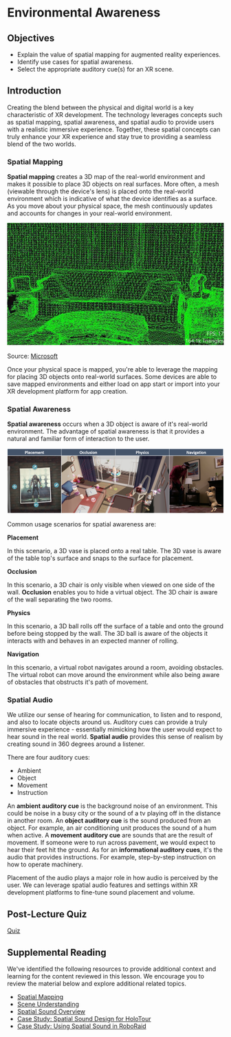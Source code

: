 # Environmental Awareness

## Objectives

- Explain the value of spatial mapping for augmented reality experiences.
- Identify use cases for spatial awareness.
- Select the appropriate auditory cue(s) for an XR scene.

## Introduction

Creating the blend between the physical and digital world is a key characteristic of XR development. The technology leverages concepts such as spatial mapping, spatial awareness, and spatial audio to provide users with a realistic immersive experience. Together, these spatial concepts can truly enhance your XR experience and stay true to providing a seamless blend of the two worlds.

### Spatial Mapping

**Spatial mapping** creates a 3D map of the real-world environment and makes it possible to place 3D objects on real surfaces. More often, a mesh (viewable through the device's lens) is placed onto the real-world environment which is indicative of what the device identifies as a surface. As you move about your physical space, the mesh continuously updates and accounts for changes in your real-world environment.

![A 3D environment mesh done through spatial mapping.](../../images/mapping-mesh.jpg)

Source: [Microsoft](https://docs.microsoft.com/en-gb/windows/mixed-reality/design/spatial-mapping)

Once your physical space is mapped, you're able to leverage the mapping for placing 3D objects onto real-world surfaces. Some devices are able to save mapped environments and either load on app start or import into your XR development platform for app creation.

### Spatial Awareness

**Spatial awareness** occurs when a 3D object is aware of it's real-world environment. The advantage of spatial awareness is that it provides a natural and familiar form of interaction to the user.

![Examples of the four uses cases of spatial awareness. Placement is depicted by the placement of an image on a surface. Occlusion is depicted by a hologram behind a real world object. Physic is depicted an object moving. Navigation is depicted by a dog in a room.](../../images/spatial-mapping-scenarios.png)

Common usage scenarios for spatial awareness are:

**Placement**

In this scenario, a 3D vase is placed onto a real table. The 3D vase is aware of the table top's surface and snaps to the surface for placement.

**Occlusion**

In this scenario, a 3D chair is only visible when viewed on one side of the wall. **Occlusion** enables you to hide a virtual object. The 3D chair is aware of the wall separating the two rooms.

**Physics**

In this scenario, a 3D ball rolls off the surface of a table and onto the ground before being stopped by the wall. The 3D ball is aware of the objects it interacts with and behaves in an expected manner of rolling.

**Navigation**


In this scenario, a virtual robot navigates around a room, avoiding obstacles. The virtual robot can move around the environment while also being aware of obstacles that obstructs it's path of movement.

### Spatial Audio

We utilize our sense of hearing for communication, to listen and to respond, and also to locate objects around us. Auditory cues can provide a truly immersive experience - essentially mimicking how the user would expect to hear sound in the real world. **Spatial audio** provides this sense of realism by creating sound in 360 degrees around a listener.

There are four auditory cues:

- Ambient
- Object
- Movement
- Instruction

An **ambient auditory cue** is the background noise of an environment. This could be noise in a busy city or the sound of a tv playing off in the distance in another room. An **object auditory cue** is the sound produced from an object. For example, an air conditioning unit produces the sound of a hum when active. A **movement auditory cue** are sounds that are the result of movement. If someone were to run across pavement, we would expect to hear their feet hit the ground. As for an **informational auditory cues**, it's the audio that provides instructions. For example, step-by-step instruction on how to operate machinery.

Placement of the audio plays a major role in how audio is perceived by the user. We can leverage spatial audio features and settings within XR development platforms to fine-tune sound placement and volume.

## Post-Lecture Quiz

[Quiz](link-to-quiz-app)

## Supplemental Reading

We've identified the following resources to provide additional context and learning for the content reviewed in this lesson. We encourage you to review the material below and explore additional related topics.

- [Spatial Mapping](https://docs.microsoft.com/windows/mixed-reality/design/spatial-mapping)
- [Scene Understanding](https://docs.microsoft.com/windows/mixed-reality/design/scene-understanding)
- [Spatial Sound Overview](https://docs.microsoft.com/windows/mixed-reality/design/spatial-sound)
- [Case Study: Spatial Sound Design for HoloTour](https://docs.microsoft.com/windows/mixed-reality/design/case-study-spatial-sound-design-for-holotour)
- [Case Study: Using Spatial Sound in RoboRaid](https://docs.microsoft.com/en-us/windows/mixed-reality/design/case-study-using-spatial-sound-in-roboraid)
